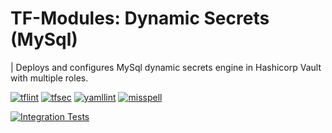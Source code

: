 <!-- BEGIN_TF_DOCS -->
# TF-Modules: Dynamic Secrets (MySql)

| Deploys and configures MySql dynamic secrets engine in Hashicorp Vault with multiple roles.


[![tflint](https://github.com/tf-vault-modules/terraform-vault-dynamic-secrets-mysql/actions/workflows/tflint.yaml/badge.svg)](https://github.com/tf-vault-modules/terraform-vault-dynamic-secrets-mysql/actions/workflows/tflint.yaml)
[![tfsec](https://github.com/tf-vault-modules/terraform-vault-dynamic-secrets-mysql/actions/workflows/tfsec.yaml/badge.svg)](https://github.com/tf-vault-modules/terraform-vault-dynamic-secrets-mysql/actions/workflows/tfsec.yaml)
[![yamllint](https://github.com/tf-vault-modules/terraform-vault-dynamic-secrets-mysql/actions/workflows/yamllint.yaml/badge.svg)](https://github.com/tf-vault-modules/terraform-vault-dynamic-secrets-mysql/actions/workflows/yamllint.yaml)
[![misspell](https://github.com/tf-vault-modules/terraform-vault-dynamic-secrets-mysql/actions/workflows/misspell.yaml/badge.svg)](https://github.com/tf-vault-modules/terraform-vault-dynamic-secrets-mysql/actions/workflows/misspell.yaml)

[![Integration Tests](https://github.com/tf-vault-modules/terraform-vault-dynamic-secrets-mysql/actions/workflows/integration.yaml/badge.svg)](https://github.com/tf-vault-modules/terraform-vault-dynamic-secrets-mysql/actions/workflows/integration.yaml)
